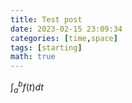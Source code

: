 ```yaml
---
title: Test post
date: 2023-02-15 23:09:34
categories: [time,space]
tags: [starting]
math: true
---
```


$\int_a^b f(t) dt$
